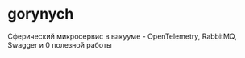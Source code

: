 # gorynych
Сферический микросервис в вакууме - OpenTelemetry, RabbitMQ, Swagger и 0 полезной работы
